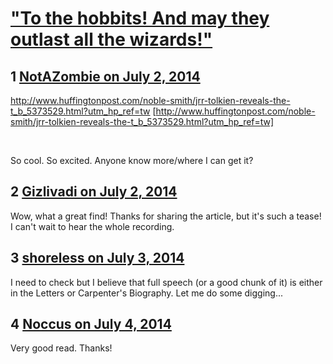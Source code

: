 # [&quot;To the hobbits! And may they outlast all the wizards!&quot;](https://community.fantasyflightgames.com/topic/109946-to-the-hobbits-and-may-they-outlast-all-the-wizards/)

## 1 [NotAZombie on July 2, 2014](https://community.fantasyflightgames.com/topic/109946-to-the-hobbits-and-may-they-outlast-all-the-wizards/?do=findComment&comment=1141276)

http://www.huffingtonpost.com/noble-smith/jrr-tolkien-reveals-the-t_b_5373529.html?utm_hp_ref=tw [http://www.huffingtonpost.com/noble-smith/jrr-tolkien-reveals-the-t_b_5373529.html?utm_hp_ref=tw]

 

So cool. So excited. Anyone know more/where I can get it?

## 2 [Gizlivadi on July 2, 2014](https://community.fantasyflightgames.com/topic/109946-to-the-hobbits-and-may-they-outlast-all-the-wizards/?do=findComment&comment=1141337)

Wow, what a great find! Thanks for sharing the article, but it's such a tease! I can't wait to hear the whole recording.

## 3 [shoreless on July 3, 2014](https://community.fantasyflightgames.com/topic/109946-to-the-hobbits-and-may-they-outlast-all-the-wizards/?do=findComment&comment=1142167)

I need to check but I believe that full speech (or a good chunk of it) is either in the Letters or Carpenter's Biography. Let me do some digging...

## 4 [Noccus on July 4, 2014](https://community.fantasyflightgames.com/topic/109946-to-the-hobbits-and-may-they-outlast-all-the-wizards/?do=findComment&comment=1143183)

Very good read. Thanks!

